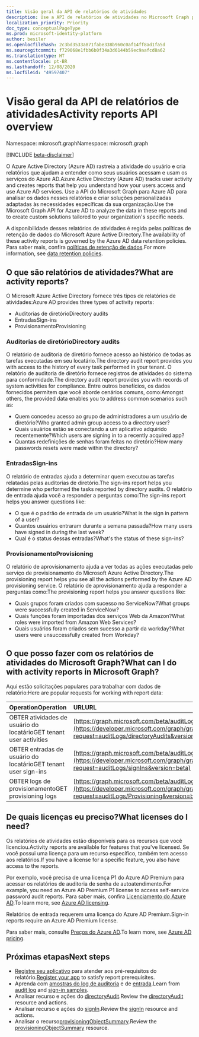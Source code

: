 ```yaml
---
title: Visão geral da API de relatórios de atividades
description: Use a API de relatórios de atividades no Microsoft Graph para acessar os relatórios que o Azure Active Directory cria para ajudar a rastrear a atividade do usuário em um locatário.
localization_priority: Priority
doc_type: conceptualPageType
ms.prod: microsoft-identity-platform
author: besiler
ms.openlocfilehash: 2c3bd3533a871fabe338b960c0af14ff8ad1fa5d
ms.sourcegitcommit: f729068e1fbb6b0f34a3d6144b59ec9aafcd8a62
ms.translationtype: HT
ms.contentlocale: pt-BR
ms.lasthandoff: 12/08/2020
ms.locfileid: "49597407"
---
```

# <a name="activity-reports-api-overview"></a><span data-ttu-id="ae13a-103">Visão geral da API de relatórios de atividades</span><span class="sxs-lookup"><span data-stu-id="ae13a-103">Activity reports API overview</span></span>

<span data-ttu-id="ae13a-104">Namespace: microsoft.graph</span><span class="sxs-lookup"><span data-stu-id="ae13a-104">Namespace: microsoft.graph</span></span>

[!INCLUDE [beta-disclaimer](../../includes/beta-disclaimer.md)]

<span data-ttu-id="ae13a-105">O Azure Active Directory (Azure AD) rastreia a atividade do usuário e cria relatórios que ajudam a entender como seus usuários acessam e usam os serviços do Azure AD.</span><span class="sxs-lookup"><span data-stu-id="ae13a-105">Azure Active Directory (Azure AD) tracks user activity and creates reports that help you understand how your users access and use Azure AD services.</span></span> <span data-ttu-id="ae13a-106">Use a API do Microsoft Graph para Azure AD para analisar os dados nesses relatórios e criar soluções personalizadas adaptadas às necessidades específicas da sua organização.</span><span class="sxs-lookup"><span data-stu-id="ae13a-106">Use the Microsoft Graph API for Azure AD to analyze the data in these reports and to create custom solutions tailored to your organization's specific needs.</span></span>

<span data-ttu-id="ae13a-107">A disponibilidade desses relatórios de atividades é regida pelas políticas de retenção de dados do Microsoft Azure Active Directory.</span><span class="sxs-lookup"><span data-stu-id="ae13a-107">The availability of these activity reports is governed by the Azure AD data retention policies.</span></span> <span data-ttu-id="ae13a-108">Para saber mais, confira [políticas de retenção de dados](https://docs.microsoft.com/azure/active-directory/reports-monitoring/reference-reports-data-retention#how-long-does-azure-ad-store-the-data).</span><span class="sxs-lookup"><span data-stu-id="ae13a-108">For more information, see [data retention policies](https://docs.microsoft.com/azure/active-directory/reports-monitoring/reference-reports-data-retention#how-long-does-azure-ad-store-the-data).</span></span>

## <a name="what-are-activity-reports"></a><span data-ttu-id="ae13a-109">O que são relatórios de atividades?</span><span class="sxs-lookup"><span data-stu-id="ae13a-109">What are activity reports?</span></span>

<span data-ttu-id="ae13a-110">O Microsoft Azure Active Directory fornece três tipos de relatórios de atividades:</span><span class="sxs-lookup"><span data-stu-id="ae13a-110">Azure AD provides three types of activity reports:</span></span>

- <span data-ttu-id="ae13a-111">Auditorias de diretório</span><span class="sxs-lookup"><span data-stu-id="ae13a-111">Directory audits</span></span> 
- <span data-ttu-id="ae13a-112">Entradas</span><span class="sxs-lookup"><span data-stu-id="ae13a-112">Sign-ins</span></span>
- <span data-ttu-id="ae13a-113">Provisionamento</span><span class="sxs-lookup"><span data-stu-id="ae13a-113">Provisioning</span></span>

### <a name="directory-audits"></a><span data-ttu-id="ae13a-114">Auditorias de diretório</span><span class="sxs-lookup"><span data-stu-id="ae13a-114">Directory audits</span></span>

<span data-ttu-id="ae13a-115">O relatório de auditoria de diretório fornece acesso ao histórico de todas as tarefas executadas em seu locatário.</span><span class="sxs-lookup"><span data-stu-id="ae13a-115">The directory audit report provides you with access to the history of every task performed in your tenant.</span></span> <span data-ttu-id="ae13a-116">O relatório de auditoria de diretório fornece registros de atividades do sistema para conformidade.</span><span class="sxs-lookup"><span data-stu-id="ae13a-116">The directory audit report provides you with records of system activities for compliance.</span></span> <span data-ttu-id="ae13a-117">Entre outros benefícios, os dados fornecidos permitem que você aborde cenários comuns, como:</span><span class="sxs-lookup"><span data-stu-id="ae13a-117">Amongst others, the provided data enables you to address common scenarios such as:</span></span>

- <span data-ttu-id="ae13a-118">Quem concedeu acesso ao grupo de administradores a um usuário de diretório?</span><span class="sxs-lookup"><span data-stu-id="ae13a-118">Who granted admin group access to a directory user?</span></span>
- <span data-ttu-id="ae13a-119">Quais usuários estão se conectando a um aplicativo adquirido recentemente?</span><span class="sxs-lookup"><span data-stu-id="ae13a-119">Which users are signing in to a recently acquired app?</span></span>
- <span data-ttu-id="ae13a-120">Quantas redefinições de senhas foram feitas no diretório?</span><span class="sxs-lookup"><span data-stu-id="ae13a-120">How many passwords resets were made within the directory?</span></span>

### <a name="sign-ins"></a><span data-ttu-id="ae13a-121">Entradas</span><span class="sxs-lookup"><span data-stu-id="ae13a-121">Sign-ins</span></span>

<span data-ttu-id="ae13a-122">O relatório de entradas ajuda a determinar quem executou as tarefas relatadas pelas auditorias de diretório.</span><span class="sxs-lookup"><span data-stu-id="ae13a-122">The sign-ins report helps you determine who performed the tasks reported by directory audits.</span></span> <span data-ttu-id="ae13a-123">O relatório de entrada ajuda você a responder a perguntas como:</span><span class="sxs-lookup"><span data-stu-id="ae13a-123">The sign-ins report helps you answer questions like:</span></span>

- <span data-ttu-id="ae13a-124">O que é o padrão de entrada de um usuário?</span><span class="sxs-lookup"><span data-stu-id="ae13a-124">What is the sign in pattern of a user?</span></span>
- <span data-ttu-id="ae13a-125">Quantos usuários entraram durante a semana passada?</span><span class="sxs-lookup"><span data-stu-id="ae13a-125">How many users have signed in during the last week?</span></span>
- <span data-ttu-id="ae13a-126">Qual é o status dessas entradas?</span><span class="sxs-lookup"><span data-stu-id="ae13a-126">What's the status of these sign-ins?</span></span>

### <a name="provisioning"></a><span data-ttu-id="ae13a-127">Provisionamento</span><span class="sxs-lookup"><span data-stu-id="ae13a-127">Provisioning</span></span>

<span data-ttu-id="ae13a-128">O relatório de aprovisionamento ajuda a ver todas as ações executadas pelo serviço de provisionamento do Microsoft Azure Active Directory.</span><span class="sxs-lookup"><span data-stu-id="ae13a-128">The provisioning report helps you see all the actions performed by the Azure AD provisioning service.</span></span> <span data-ttu-id="ae13a-129">O relatório de aprovisionamento ajuda a responder a perguntas como:</span><span class="sxs-lookup"><span data-stu-id="ae13a-129">The provisioning report helps you answer questions like:</span></span>

- <span data-ttu-id="ae13a-130">Quais grupos foram criados com sucesso no ServiceNow?</span><span class="sxs-lookup"><span data-stu-id="ae13a-130">What groups were successfully created in ServiceNow?</span></span>
- <span data-ttu-id="ae13a-131">Quais funções foram importadas dos serviços Web da Amazon?</span><span class="sxs-lookup"><span data-stu-id="ae13a-131">What roles were imported from Amazon Web Services?</span></span>
- <span data-ttu-id="ae13a-132">Quais usuários foram criados sem sucesso a partir da workday?</span><span class="sxs-lookup"><span data-stu-id="ae13a-132">What users were unsuccessfully created from Workday?</span></span>

## <a name="what-can-i-do-with-activity-reports-in-microsoft-graph"></a><span data-ttu-id="ae13a-133">O que posso fazer com os relatórios de atividades do Microsoft Graph?</span><span class="sxs-lookup"><span data-stu-id="ae13a-133">What can I do with activity reports in Microsoft Graph?</span></span>

<span data-ttu-id="ae13a-134">Aqui estão solicitações populares para trabalhar com dados de relatório:</span><span class="sxs-lookup"><span data-stu-id="ae13a-134">Here are popular requests for working with report data:</span></span>

<span data-ttu-id="ae13a-135">Operation</span><span class="sxs-lookup"><span data-stu-id="ae13a-135">Operation</span></span> | <span data-ttu-id="ae13a-136">URL</span><span class="sxs-lookup"><span data-stu-id="ae13a-136">URL</span></span>
:----------|:----
<span data-ttu-id="ae13a-137">OBTER atividades de usuário do locatário</span><span class="sxs-lookup"><span data-stu-id="ae13a-137">GET tenant user activities</span></span> | [https://graph.microsoft.com/beta/auditLogs/directoryAudits](https://developer.microsoft.com/graph/graph-explorer?request=auditLogs/directoryAudits&version=beta)
<span data-ttu-id="ae13a-138">OBTER entradas de usuário do locatário</span><span class="sxs-lookup"><span data-stu-id="ae13a-138">GET tenant user sign-ins</span></span> | [https://graph.microsoft.com/beta/auditLogs/signIns](https://developer.microsoft.com/graph/graph-explorer?request=auditLogs/signIns&version=beta)
<span data-ttu-id="ae13a-139">OBTER logs de provisionamento</span><span class="sxs-lookup"><span data-stu-id="ae13a-139">GET provisioning logs</span></span> | [https://graph.microsoft.com/beta/auditLogs/provisioning](https://developer.microsoft.com/graph/graph-explorer?request=auditLogs/Provisioning&version=beta)

## <a name="what-licenses-do-i-need"></a><span data-ttu-id="ae13a-140">De quais licenças eu preciso?</span><span class="sxs-lookup"><span data-stu-id="ae13a-140">What licenses do I need?</span></span>

<span data-ttu-id="ae13a-141">Os relatórios de atividades estão disponíveis para os recursos que você licenciou.</span><span class="sxs-lookup"><span data-stu-id="ae13a-141">Activity reports are available for features that you've licensed.</span></span> <span data-ttu-id="ae13a-142">Se você possui uma licença para um recurso específico, também tem acesso aos relatórios.</span><span class="sxs-lookup"><span data-stu-id="ae13a-142">If you have a license for a specific feature, you also have access to the reports.</span></span>

<span data-ttu-id="ae13a-143">Por exemplo, você precisa de uma licença P1 do Azure AD Premium para acessar os relatórios de auditoria de senha de autoatendimento.</span><span class="sxs-lookup"><span data-stu-id="ae13a-143">For example, you need an Azure AD Premium P1 license to access self-service password audit reports.</span></span>  <span data-ttu-id="ae13a-144">Para saber mais, confira [Licenciamento do Azure AD](https://azure.microsoft.com/pricing/details/active-directory/).</span><span class="sxs-lookup"><span data-stu-id="ae13a-144">To learn more, see [Azure AD licensing](https://azure.microsoft.com/pricing/details/active-directory/).</span></span>

<span data-ttu-id="ae13a-145">Relatórios de entrada requerem uma licença do Azure AD Premium.</span><span class="sxs-lookup"><span data-stu-id="ae13a-145">Sign-in reports require an Azure AD Premium license.</span></span>

<span data-ttu-id="ae13a-146">Para saber mais, consulte [Preços do Azure AD](https://azure.microsoft.com/pricing/details/active-directory/).</span><span class="sxs-lookup"><span data-stu-id="ae13a-146">To learn more, see [Azure AD pricing](https://azure.microsoft.com/pricing/details/active-directory/).</span></span>

## <a name="next-steps"></a><span data-ttu-id="ae13a-147">Próximas etapas</span><span class="sxs-lookup"><span data-stu-id="ae13a-147">Next steps</span></span>

- <span data-ttu-id="ae13a-148">[Registre seu aplicativo](/azure/active-directory/active-directory-reporting-api-prerequisites-azure-portal) para atender aos pré-requisitos do relatório.</span><span class="sxs-lookup"><span data-stu-id="ae13a-148">[Register your app](/azure/active-directory/active-directory-reporting-api-prerequisites-azure-portal) to satisfy report prerequisites.</span></span> 
- <span data-ttu-id="ae13a-149">Aprenda com [amostras do log de auditoria](/azure/active-directory/active-directory-reporting-api-audit-samples) e de [entrada](/azure/active-directory/active-directory-reporting-api-sign-in-activity-samples).</span><span class="sxs-lookup"><span data-stu-id="ae13a-149">Learn from [audit log](/azure/active-directory/active-directory-reporting-api-audit-samples) and [sign-in samples](/azure/active-directory/active-directory-reporting-api-sign-in-activity-samples).</span></span>  
- <span data-ttu-id="ae13a-150">Analisar recurso e ações do [directoryAudit](directoryaudit.md).</span><span class="sxs-lookup"><span data-stu-id="ae13a-150">Review the [directoryAudit](directoryaudit.md) resource and actions.</span></span>
- <span data-ttu-id="ae13a-151">Analisar recurso e ações do [signIn](signin.md).</span><span class="sxs-lookup"><span data-stu-id="ae13a-151">Review the [signIn](signin.md) resource and actions.</span></span> 
- <span data-ttu-id="ae13a-152">Analisar o recurso[provisioningObjectSummary](provisioningobjectsummary.md).</span><span class="sxs-lookup"><span data-stu-id="ae13a-152">Review the [provisioningObjectSummary](provisioningobjectsummary.md) resource.</span></span>